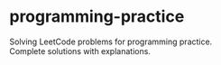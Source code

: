 # programming-practice

Solving LeetCode problems for programming practice. \
Complete solutions with explanations.